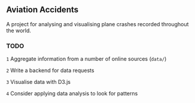 ## Aviation Accidents  
A project for analysing and visualising plane crashes recorded throughout the world.

### TODO

`1` Aggregate information from a number of online sources (`data/`)

`2` Write a backend for data requests

`3` Visualise data with D3.js

`4` Consider applying data analysis to look for patterns